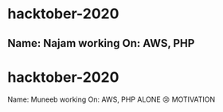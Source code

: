 # hacktober-2020
Name: Najam
working On: AWS, PHP
-------------


# hacktober-2020
Name: Muneeb
working On: AWS, PHP
ALONE 😢 MOTIVATION
